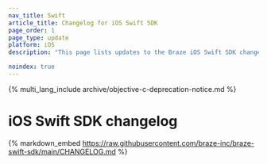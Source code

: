 ```yaml
---
nav_title: Swift
article_title: Changelog for iOS Swift SDK
page_order: 1
page_type: update
platform: iOS
description: "This page lists updates to the Braze iOS Swift SDK changelog."

noindex: true
---
```


{% multi_lang_include archive/objective-c-deprecation-notice.md %}

# iOS Swift SDK changelog

{% markdown_embed https://raw.githubusercontent.com/braze-inc/braze-swift-sdk/main/CHANGELOG.md %}
